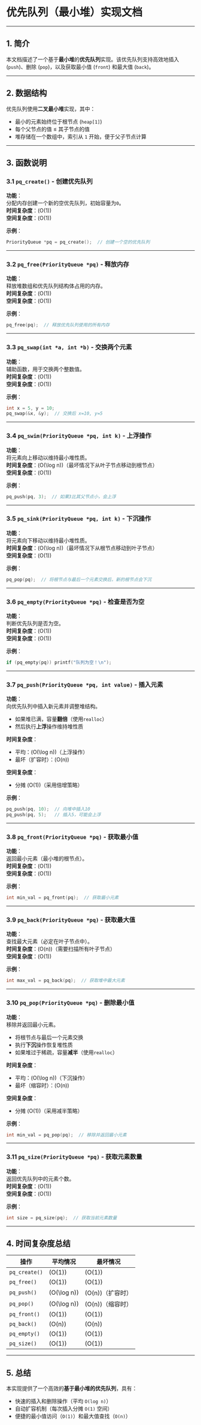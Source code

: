 # **优先队列（最小堆）实现文档**

---

## **1. 简介**
本文档描述了一个基于**最小堆**的**优先队列**实现。该优先队列支持高效地插入 (`push`)、删除 (`pop`)，以及获取最小值 (`front`) 和最大值 (`back`)。

---

## **2. 数据结构**
优先队列使用**二叉最小堆**实现，其中：
- 最小的元素始终位于根节点 (`heap[1]`)
- 每个父节点的值 ≤ 其子节点的值
- 堆存储在一个数组中，索引从 `1` 开始，便于父子节点计算

---

## **3. 函数说明**

### **3.1 `pq_create()` - 创建优先队列**
**功能**：  
分配内存创建一个新的空优先队列，初始容量为`0`。  
**时间复杂度**：\(O(1)\)  
**空间复杂度**：\(O(1)\)  

**示例**：
```c
PriorityQueue *pq = pq_create();  // 创建一个空的优先队列
```

---

### **3.2 `pq_free(PriorityQueue *pq)` - 释放内存**
**功能**：  
释放堆数组和优先队列结构体占用的内存。  
**时间复杂度**：\(O(1)\)  
**空间复杂度**：\(O(1)\)  

**示例**：
```c
pq_free(pq);  // 释放优先队列使用的所有内存
```

---

### **3.3 `pq_swap(int *a, int *b)` - 交换两个元素**
**功能**：  
辅助函数，用于交换两个整数值。  
**时间复杂度**：\(O(1)\)  
**空间复杂度**：\(O(1)\)  

**示例**：
```c
int x = 5, y = 10;
pq_swap(&x, &y);  // 交换后 x=10, y=5
```

---

### **3.4 `pq_swim(PriorityQueue *pq, int k)` - 上浮操作**
**功能**：  
将元素向上移动以维持最小堆性质。  
**时间复杂度**：\(O(\log n)\)（最坏情况下从叶子节点移动到根节点）  
**空间复杂度**：\(O(1)\)  

**示例**：
```c
pq_push(pq, 3);  // 如果3比其父节点小，会上浮
```

---

### **3.5 `pq_sink(PriorityQueue *pq, int k)` - 下沉操作**
**功能**：  
将元素向下移动以维持最小堆性质。  
**时间复杂度**：\(O(\log n)\)（最坏情况下从根节点移动到叶子节点）  
**空间复杂度**：\(O(1)\)  

**示例**：
```c
pq_pop(pq);  // 将根节点与最后一个元素交换后，新的根节点会下沉
```

---

### **3.6 `pq_empty(PriorityQueue *pq)` - 检查是否为空**
**功能**：  
判断优先队列是否为空。  
**时间复杂度**：\(O(1)\)  
**空间复杂度**：\(O(1)\)  

**示例**：
```c
if (pq_empty(pq)) printf("队列为空！\n");
```

---

### **3.7 `pq_push(PriorityQueue *pq, int value)` - 插入元素**
**功能**：  
向优先队列中插入新元素并调整堆结构。
- 如果堆已满，容量**翻倍**（使用`realloc`）
- 然后执行**上浮**操作维持堆性质

**时间复杂度**：
- 平均：\(O(\log n)\)（上浮操作）
- 最坏（扩容时）：\(O(n)\)

**空间复杂度**：
- 分摊 \(O(1)\)（采用倍增策略）

**示例**：
```c
pq_push(pq, 10);  // 向堆中插入10
pq_push(pq, 5);   // 插入5，可能会上浮
```

---

### **3.8 `pq_front(PriorityQueue *pq)` - 获取最小值**
**功能**：  
返回最小元素（最小堆的根节点）。  
**时间复杂度**：\(O(1)\)  
**空间复杂度**：\(O(1)\)  

**示例**：
```c
int min_val = pq_front(pq);  // 获取最小元素
```

---

### **3.9 `pq_back(PriorityQueue *pq)` - 获取最大值**
**功能**：  
查找最大元素（必定在叶子节点中）。  
**时间复杂度**：\(O(n)\)（需要扫描所有叶子节点）  
**空间复杂度**：\(O(1)\)  

**示例**：
```c
int max_val = pq_back(pq);  // 获取堆中最大元素
```

---

### **3.10 `pq_pop(PriorityQueue *pq)` - 删除最小值**
**功能**：  
移除并返回最小元素。
- 将根节点与最后一个元素交换
- 执行**下沉**操作恢复堆性质
- 如果堆过于稀疏，容量**减半**（使用`realloc`）

**时间复杂度**：
- 平均：\(O(\log n)\)（下沉操作）
- 最坏（缩容时）：\(O(n)\)

**空间复杂度**：
- 分摊 \(O(1)\)（采用减半策略）

**示例**：
```c
int min_val = pq_pop(pq);  // 移除并返回最小元素
```

---

### **3.11 `pq_size(PriorityQueue *pq)` - 获取元素数量**
**功能**：  
返回优先队列中的元素个数。  
**时间复杂度**：\(O(1)\)  
**空间复杂度**：\(O(1)\)  

**示例**：
```c
int size = pq_size(pq);  // 获取当前元素数量
```

---

## **4. 时间复杂度总结**
| 操作 | 平均情况 | 最坏情况 |
|------|---------|---------|
| `pq_create()` | \(O(1)\) | \(O(1)\) |
| `pq_free()` | \(O(1)\) | \(O(1)\) |
| `pq_push()` | \(O(\log n)\) | \(O(n)\)（扩容时） |
| `pq_pop()` | \(O(\log n)\) | \(O(n)\)（缩容时） |
| `pq_front()` | \(O(1)\) | \(O(1)\) |
| `pq_back()` | \(O(n)\) | \(O(n)\) |
| `pq_empty()` | \(O(1)\) | \(O(1)\) |
| `pq_size()` | \(O(1)\) | \(O(1)\) |

---

## **5. 总结**
本实现提供了一个高效的**基于最小堆的优先队列**，具有：
- 快速的插入和删除操作（平均 `O(log n)`）
- 自动扩容机制（每次插入分摊 `O(1)` 空间）
- 便捷的最小值访问（`O(1)`）和最大值查找（`O(n)`）
